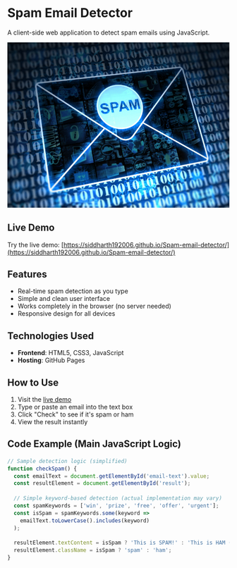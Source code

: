 # Spam Email Detector

A client-side web application to detect spam emails using JavaScript.

![Spam Email Detector Demo](spam.png)

## Live Demo

Try the live demo: [https://siddharth192006.github.io/Spam-email-detector/](https://siddharth192006.github.io/Spam-email-detector/)

## Features

- Real-time spam detection as you type
- Simple and clean user interface
- Works completely in the browser (no server needed)
- Responsive design for all devices

## Technologies Used

- **Frontend**: HTML5, CSS3, JavaScript
- **Hosting**: GitHub Pages

## How to Use

1. Visit the [live demo](https://siddharth192006.github.io/Spam-email-detector/)
2. Type or paste an email into the text box
3. Click "Check" to see if it's spam or ham
4. View the result instantly

## Code Example (Main JavaScript Logic)

```javascript
// Sample detection logic (simplified)
function checkSpam() {
  const emailText = document.getElementById('email-text').value;
  const resultElement = document.getElementById('result');
  
  // Simple keyword-based detection (actual implementation may vary)
  const spamKeywords = ['win', 'prize', 'free', 'offer', 'urgent'];
  const isSpam = spamKeywords.some(keyword => 
    emailText.toLowerCase().includes(keyword)
  );

  resultElement.textContent = isSpam ? 'This is SPAM!' : 'This is HAM (not spam)';
  resultElement.className = isSpam ? 'spam' : 'ham';
}
